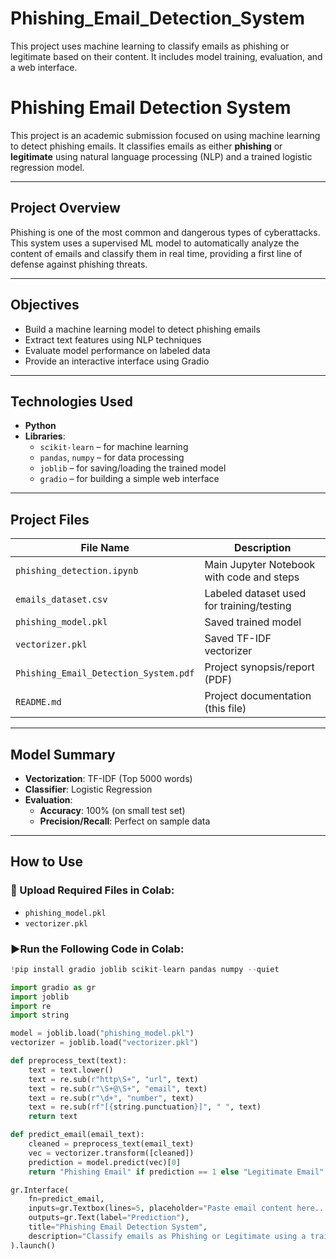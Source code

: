 # Phishing_Email_Detection_System
This project uses machine learning to classify emails as phishing or legitimate based on their content. It includes model training, evaluation, and a web interface.
# Phishing Email Detection System

This project is an academic submission focused on using machine learning to detect phishing emails. It classifies emails as either **phishing** or **legitimate** using natural language processing (NLP) and a trained logistic regression model.

---

## Project Overview

Phishing is one of the most common and dangerous types of cyberattacks. This system uses a supervised ML model to automatically analyze the content of emails and classify them in real time, providing a first line of defense against phishing threats.

---

## Objectives

- Build a machine learning model to detect phishing emails
- Extract text features using NLP techniques
- Evaluate model performance on labeled data
- Provide an interactive interface using Gradio

---

## Technologies Used

- **Python**
- **Libraries**:
  - `scikit-learn` – for machine learning
  - `pandas`, `numpy` – for data processing
  - `joblib` – for saving/loading the trained model
  - `gradio` – for building a simple web interface

---

## Project Files

| File Name                           | Description                                 |
|------------------------------------|---------------------------------------------|
| `phishing_detection.ipynb`         | Main Jupyter Notebook with code and steps   |
| `emails_dataset.csv`               | Labeled dataset used for training/testing   |
| `phishing_model.pkl`               | Saved trained model                         |
| `vectorizer.pkl`                   | Saved TF-IDF vectorizer                     |
| `Phishing_Email_Detection_System.pdf` | Project synopsis/report (PDF)            |
| `README.md`                        | Project documentation (this file)           |

---

## Model Summary

- **Vectorization**: TF-IDF (Top 5000 words)
- **Classifier**: Logistic Regression
- **Evaluation**:
  - **Accuracy**: 100% (on small test set)
  - **Precision/Recall**: Perfect on sample data

---

## How to Use

### 📁 Upload Required Files in Colab:
- `phishing_model.pkl`
- `vectorizer.pkl`

### ▶Run the Following Code in Colab:

```python
!pip install gradio joblib scikit-learn pandas numpy --quiet

import gradio as gr
import joblib
import re
import string

model = joblib.load("phishing_model.pkl")
vectorizer = joblib.load("vectorizer.pkl")

def preprocess_text(text):
    text = text.lower()
    text = re.sub(r"http\S+", "url", text)
    text = re.sub(r"\S+@\S+", "email", text)
    text = re.sub(r"\d+", "number", text)
    text = re.sub(rf"[{string.punctuation}]", " ", text)
    return text

def predict_email(email_text):
    cleaned = preprocess_text(email_text)
    vec = vectorizer.transform([cleaned])
    prediction = model.predict(vec)[0]
    return "Phishing Email" if prediction == 1 else "Legitimate Email"

gr.Interface(
    fn=predict_email,
    inputs=gr.Textbox(lines=5, placeholder="Paste email content here..."),
    outputs=gr.Text(label="Prediction"),
    title="Phishing Email Detection System",
    description="Classify emails as Phishing or Legitimate using a trained Machine Learning model."
).launch()
